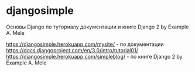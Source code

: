 # djangosimple
Основы Django по туториалу документации и книге Django 2 by Example A. Mele

https://djangosimple.herokuapp.com/mysite/ - по документации https://docs.djangoproject.com/en/3.0/intro/tutorial01/
https://djangosimple.herokuapp.com/simpleblog/ - по книге Django 2 by Example A. Mele
